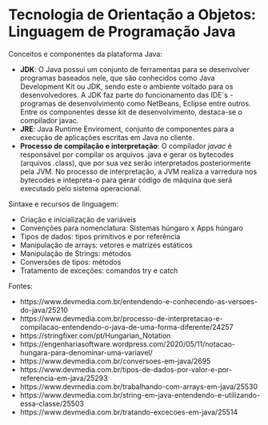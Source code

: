 # Tecnologia de Orientação a Objetos: Linguagem de Programação Java
<p>Conceitos e componentes da plataforma Java:</p> 
<ul>  
  <li><strong>JDK</strong>: O Java possui um conjunto de ferramentas para se desenvolver programas baseados nele, que são conhecidos como Java Development Kit ou JDK, sendo este o ambiente voltado para os desenvolvedores. A JDK faz parte do funcionamento das IDE´s - programas de desenvolvimento como NetBeans, Eclipse entre outros. Entre os componentes desse kit de desenvolvimento, destaca-se o compilador javac.</li>
  <li><strong>JRE</strong>: Java Runtime Enviroment, conjunto de componentes para a execução de aplicações escritas em Java no cliente. </li>  
  <li><strong>Processo de compilação e interpretação</strong>: O compilador <i>javac</i> é responsável por compilar os arquivos .java e gerar os bytecodes (arquivos .class), que por sua vez serão interpretados posteriormente pela JVM. No processo de interpretação, a JVM realiza a varredura nos bytecodes e intepreta-o para gerar código de máquina que será executado pelo sistema operacional.</li>
</ul> 

<p>Sintaxe e recursos de linguagem:</p> 

<ul>  
  <li>Criação e inicialização de variáveis</li>  
  <li>Convenções para nomenclatura: Sistemas húngaro x Apps húngaro</li>
  <li>Tipos de dados: tipos primitivos e por referência</li>
  <li>Manipulação de arrays: vetores e matrizes estáticos</li>
  <li>Manipulação de Strings: métodos</li>
  <li>Conversões de tipos: métodos</li>
  <li>Tratamento de exceções: comandos try e catch</li>  
 </ul> 


<p>Fontes:</p> 

<ul>  
  <li>https://www.devmedia.com.br/entendendo-e-conhecendo-as-versoes-do-java/25210</li>  
  <li>https://www.devmedia.com.br/processo-de-interpretacao-e-compilacao-entendendo-o-java-de-uma-forma-diferente/24257</li>
  <li>https://stringfixer.com/pt/Hungarian_Notation</li>
  <li>https://engenhariasoftware.wordpress.com/2020/05/11/notacao-hungara-para-denominar-uma-variavel/</li>
  <li>https://www.devmedia.com.br/conversoes-em-java/2695</li>
  <li>https://www.devmedia.com.br/tipos-de-dados-por-valor-e-por-referencia-em-java/25293</li>
  <li>https://www.devmedia.com.br/trabalhando-com-arrays-em-java/25530</li>  
  <li>https://www.devmedia.com.br/string-em-java-entendendo-e-utilizando-essa-classe/25503</li>
  <li>https://www.devmedia.com.br/tratando-excecoes-em-java/25514</li>
 </ul> 




